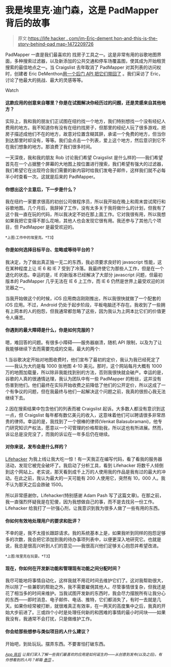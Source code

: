 # 我是埃里克·迪门森，这是 PadMapper 背后的故事

> 原文:[https://life hacker . com/im-Eric-dement hon-and-this-is-the-story-behind-pad map-1472209726](https://lifehacker.com/im-eric-dementhon-and-this-is-the-story-behind-padmap-1472209726)

PadMapper 一直是我们最喜欢的 找房子工具之一。这是非常有用的谷歌地图界面，多种搜索过滤器，以及新添加的公共交通和停车场覆盖图，使其成为开始租赁搜索的最佳地点之一。当 Craigslist 去年取消了 PadMapper 对其列表的访问权时，创建者 Eric DeMenthon[用一个后门 API 把它们带回了](http://blog.padmapper.com/2012/07/09/bringing-craigslist-back/) 。我们采访了 Eric，讨论了他最大的挑战、最大的灵感等等。

Watch

#### 这款应用的创意来自哪里？你是在试图解决你经历过的问题，还是灵感来自其他地方？

实际上，我和我的朋友们正试图在纽约找一个地方，我们特别想找一个没有经纪人费用的地方。我不知道你有没有在纽约找房子，但那里的经纪人玩了很多游戏，把房子描述成他们不在的地方，故意对位置含糊其辞，承诺一个免费的地方，但当你到达那里时却没有，等等。我们会点击一个列表，爱上这个地方，然后意识到它不在我们想象的地方。那浪费了我们很多时间。

一天深夜，我和我的朋友 Rob 讨论我们希望 Craigslist 是什么样的——我们希望首先在一个占据整个屏幕的大地图上按位置进行搜索，我们希望有强大的过滤器，我们希望它在出现符合我们需要的新内容时给我们发电子邮件，这样我们就不必每半小时查看一次。这就是后来的 PadMapper。

#### 你想出这个主意后，下一步是什么？

我在纽约一家要求很高的初创公司做程序员，所以我开始在晚上和周末尝试爬行和谷歌地图。几个月后，我辞掉了工作，没有太多关于我将做什么的计划，但我有了这个我一直在玩的代码，所以我决定不妨在那上面工作。它对我很有用，所以我想如果我把它变得不那么花哨，其他人也会发现它很有用。我还参与了其他几个项目，但 PadMapper 是最受欢迎的。

<small>*上图:工作中的埃里克。*T3】</small>

#### 你是如何选择目标平台、忽略或等待平台的？

我决定，为了做出真正独一无二的东西，我必须要求良好的 javascript 性能，这在某种程度上让 IE 6 和 IE 7 受到了冷落。我最终使它为那些人工作，但是在一个退化的状态。幸运的是，IE 的新版本已经解决了大部分 javascript 问题，但最初版本的 PadMapper 几乎无法在 IE 6 上工作，而 IE 6 仍然是世界上最受欢迎的浏览器之一。

当我开始做这个的时候，iOS 应用商店刚刚推出，所以我很快就做了一个配套的 iOS 应用。不过，Android 仍处于起步阶段，平板电脑还不存在。我收到了一些拥有上网本的人的抱怨，但我通常都忽略了这些，因为我认为上网本比它们的价值更令人痛苦。

#### 你遇到的最大障碍是什么，你是如何克服的？

嗯，难回答的问题。有很多小障碍——服务器崩溃，随机 API 限制，以及为了让我能够继续下去而需要完成的交易。最大的两个:

1.当谷歌决定开始对地图收费时，他们宣布了最初的定价，我认为我已经死定了——我认为大约是每 1000 张地图 4-10 美元。那时，这个网站每月大概有 1000 万的地图加载量，所以除非我能找到别的方法，否则我很快就会破产。幸运的是，谷歌的人真的很通情达理，我认为团队中有一些 PadMapper 的粉丝，这并没有伤害到他们。他们最终在实际开始收费之前降低了他们的公开定价，所以这成了一个有争议的问题，但在我最终与他们一起解决这个问题之前，我真的很担心我无法继续下去。

2.因在搜索结果中包含他们的列表而被 Craigslist 起诉。大多数人都没有意识到这一点，但 Craigslist 每年都有数亿美元的收入，这意味着他们可以聘请很多非常昂贵的律师。幸运的是，我找到了一个很棒的律师(Venkat Balasubramani)，他专门研究知识产权法，愿意以一个可管理的价格帮助我，所以这也有所进展。然而，诉讼总是没完没了，而我的诉讼在一年多后仍在继续。

#### 对你来说，发布会是什么样的？

[Lifehacker](https://lifehacker.com/padmapper-puts-craigslist-rentals-on-a-google-map-5162865) 为我上线让我大吃一惊！有一天我正在编写代码，看了看我的服务器活动，发现它被完全破坏了。我启动了分析工具，看到 Lifehacker 将数千人倾倒到这个网站上。老实说，那天看到成千上万的人使用我的作品是我有过的最大的冲动。在此之前，我认为最大的一天可能有 200 人使用它，突然有 10，000 人。我不认为那天之后会跌破 1500。

所以非常感谢你，Lifehacker(特别感谢 Adam Pash 写了这篇文章)。在那之前，我一直强烈怀疑我是在犯傻，因为我想做自己的事，而不是去找另一份工作。Lifehacker 给我打了一针强心剂，让我意识到我为很多人做了一些有用的东西。

#### 你如何有效地处理用户的要求和批评？

不幸的是，我不太擅长跟踪请求。我的系统基本上是，如果我听到同样的抱怨足够多的次数，我会把它添加到我的待办事项列表中，以便更深入地研究它。也就是说，我总是很高兴听到人们的意见——我很高兴他们足够关心抱怨并希望改进。

<small>*上图:埃里克在玩耍。*T3】</small>

#### 现在，你如何在开发新功能和管理现有功能之间分配时间？

我尽可能地将事情自动化，这样我就不用花时间去维护它们了。这对我帮助很大，所以除了一些兼职的帮助之外，我不需要雇佣其他人。尽管事情很复杂，但我还是花了相当多的时间来维护。当我试图开发新的东西时，我会尽力摆脱所有让我分心的东西——即时消息、电子邮件、电话、推特，它们都消失了，有时一去就是几天。如果你经常被打断，就很难真正有效率，在一两天的高度集中之后，我真的开始大步前进了。三或四个小时是处理任何新的和困难的事情的最小时间块——如果我没有，我通常不会打扰，只是做维护工作。

#### 你会给那些想参与类似项目的人什么建议？

开始吧，到处玩玩。摆弄东西。不要害怕打破东西。

<small></small>*[<small>*App 背后*</small>](http://lifehacker.com/behindtheapp) <small>*让我们深入了解一些我们最喜欢的应用是如何诞生的——从创意到发布(以及之后)。有你想看到的人吗？邮箱*</small> [<small>*泰莎*</small>](https://mail.google.com/mail/?view=cm&fs=1&tf=1&to=tessa@lifehacker.com) <small>*。*</small>*